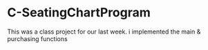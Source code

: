 # C-SeatingChartProgram
This was a class project for our last week. i implemented the main &amp; purchasing functions
